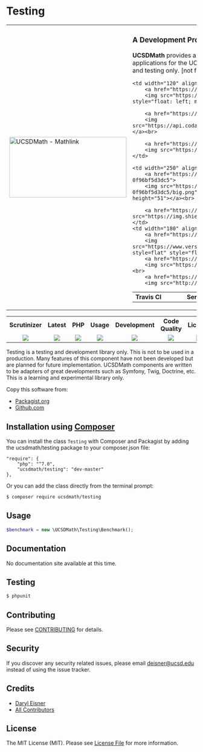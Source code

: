 # Testing
<table border="0">
  <tr>
    <td width="310"><img height="160" width="310"alt="UCSDMath - Mathlink" src="https://github.com/ucsdmath/Testing/blob/master/ucsdmath-logo.png"></td>
    <td><h3>A Development Project in PHP</h3><p><strong>UCSDMath</strong> provides a testing framework for general internal Intranet software applications for the UCSD, Department of Mathematics. This is used for development and testing only. [not for production]</p>

<table width="550"><tr><td width="120"><b>Travis CI</b></td><td width="250"><b>SensioLabs</b></td><td width="180"><b>Dependencies</b></td></tr><tr>

    <td width="120" align="center">
        <a href="https://travis-ci.org/ucsdmath/Testing">
        <img src="https://travis-ci.org/ucsdmath/Testing.svg?branch=master" style="float: left; margin: 0px 0px 10px 10px;"></a><br>

        <a href="https://www.codacy.com/app/ucsdmath-project/Testing">
        <img src="https://api.codacy.com/project/badge/Grade/1149afda99134498854d4487151d53a7"></a><br>

        <a href="https://scrutinizer-ci.com/g/ucsdmath/Testing/?branch=master">
        <img src="https://img.shields.io/scrutinizer/g/ucsdmath/Testing.svg"></a>
    </td>

    <td width="250" align="center">
        <a href="https://insight.sensiolabs.com/projects/41bed1eb-93fe-4566-aaae-0f96bf5d3dc5">
        <img src="https://insight.sensiolabs.com/projects/41bed1eb-93fe-4566-aaae-0f96bf5d3dc5/big.png" style="float: right; margin: 0px 0px 10px 10px;" width="212" height="51"></a><br>

        <a href="https://travis-ci.org/ucsdmath/Testing"><img src="https://img.shields.io/badge/PHP-%207.1%20Tested%20-33cc33.svg"></a>
    </td>
    <td width="180" align="center">
        <a href="https://www.versioneye.com/user/projects/577fbad85bb139003969dab4">
        <img src="https://www.versioneye.com/user/projects/577fbad85bb139003969dab4/badge.png?style=flat" style="float:left;margin:0px 0px 10px 10px;"></a><br>
        <a href="https://codeclimate.com/github/ucsdmath/Testing">
        <img src="https://codeclimate.com/github/ucsdmath/Testing/badges/gpa.svg"></a><br>
        <a href="https://travis-ci.org/ucsdmath/Testing">
        <img src="http://php7ready.timesplinter.ch/ucsdmath/Testing/badge.svg"></a>
</td></tr></table></td></tr></table>
<table width="890"><tr>
    <td width="116" align="center"><b>Scrutinizer</b></td>
    <td width="122" align="center"><b>Latest</b></td>
    <td width="108" align="center"><b>PHP</b></td>
    <td width="150" align="center"><b>Usage</b></td>
    <td width="142" align="center"><b>Development</b></td>
    <td width="142" align="center"><b>Code Quality</b></td>
    <td width="110" align="center"><b>License</b></td>
</tr>
<tr>
    <td valign="top" width="116" align="center">
        <a href="https://scrutinizer-ci.com/g/ucsdmath/Testing/build-status/master">
        <img src="https://scrutinizer-ci.com/g/ucsdmath/Testing/badges/build.png?b=master"></a></td>
    <td valign="top" width="122" align="center">
        <a href="https://packagist.org/packages/ucsdmath/Testing">
        <img src="https://poser.pugx.org/ucsdmath/Testing/v/stable"></a></td>
    <td valign="top" width="108" align="center">
        <a href="https://php.net/">
        <img src="https://img.shields.io/badge/php-%3E%3D%207.0-8892BF.svg"></a></td>
    <td valign="top" width="150" align="center">
        <a href="https://packagist.org/packages/ucsdmath/Testing">
        <img src="https://poser.pugx.org/ucsdmath/Testing/downloads"></a></td>
    <td valign="top" width="142" align="center">
        <a href="https://packagist.org/packages/ucsdmath/Testing">
        <img src="https://poser.pugx.org/ucsdmath/Testing/v/unstable"></a></td>
    <td valign="top" width="142" align="center">
        <a href="https://scrutinizer-ci.com/g/ucsdmath/Testing/?branch=master">
        <img src="https://scrutinizer-ci.com/g/ucsdmath/Testing/badges/quality-score.png?b=master"></a></td>
    <td valign="top" width="110" align="center">
        <a href="https://packagist.org/packages/ucsdmath/Testing">
        <img src="https://poser.pugx.org/ucsdmath/Testing/license"></a></td>
</tr></table>

Testing is a testing and development library only. This is not to be used in a production.
Many features of this component have not been developed but are planned for future implementation.  UCSDMath components are written to be adapters of great developments such as Symfony, Twig, Doctrine, etc. This is a learning and experimental library only.

Copy this software from:
- [Packagist.org](https://packagist.org/packages/ucsdmath/Testing)
- [Github.com](https://github.com/ucsdmath/Testing)

## Installation using [Composer](http://getcomposer.org/)
You can install the class ```Testing``` with Composer and Packagist by
adding the ucsdmath/testing package to your composer.json file:

```
"require": {
    "php": "^7.0",
    "ucsdmath/testing": "dev-master"
},
```
Or you can add the class directly from the terminal prompt:

```bash
$ composer require ucsdmath/testing
```

## Usage

``` php
$benchmark = new \UCSDMath\Testing\Benchmark();
```

## Documentation

No documentation site available at this time.
<!-- [Check out the documentation](http://math.ucsd.edu/~deisner/documentation/Testing/) -->

## Testing

``` bash
$ phpunit
```

## Contributing

Please see [CONTRIBUTING](CONTRIBUTING.md) for details.

## Security

If you discover any security related issues, please email deisner@ucsd.edu instead of using the issue tracker.

## Credits

- [Daryl Eisner](https://github.com/UCSDMath)
- [All Contributors](../../contributors)

## License

The MIT License (MIT). Please see [License File](LICENSE) for more information.

